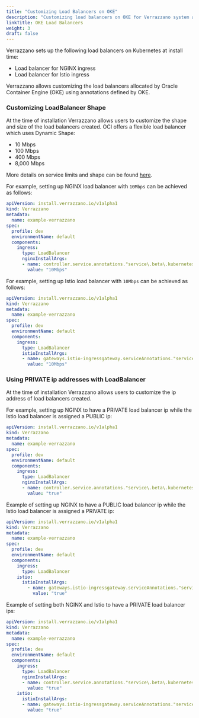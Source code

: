 ```yaml
---
title: "Customizing Load Balancers on OKE"
description: "Customizing load balancers on OKE for Verrazzano system and application endpoints"
linkTitle: OKE Load Balancers
weight: 3
draft: false
---
```


Verrazzano sets up the following load balancers on Kubernetes at install time:
* Load balancer for NGINX ingress
* Load balancer for Istio ingress

Verrazzano allows customizing the load balancers allocated by Oracle Container Engine (OKE) using annotations defined by OKE.

### Customizing LoadBalancer Shape  

At the time of installation Verrazzano allows users to customize the shape and size of the load balancers created. 
OCI offers a flexible load balancer which uses Dynamic Shape: 
* 10 Mbps
* 100 Mbps 
* 400 Mbps
* 8,000 Mbps

More details on service limits and shape can be found [here](https://docs.oracle.com/en-us/iaas/Content/Balance/Tasks/managingloadbalancer.htm#console).

For example, setting up NGINX load balancer with `10Mbps` can be achieved as follows:

```yaml
apiVersion: install.verrazzano.io/v1alpha1
kind: Verrazzano
metadata:
  name: example-verrazzano
spec:
  profile: dev
  environmentName: default
  components:
    ingress:
      type: LoadBalancer
      nginxInstallArgs:
      - name: controller.service.annotations."service\.beta\.kubernetes\.io/oci-load-balancer-shape"
        value: "10Mbps"   
```

For example, setting up Istio load balancer with `10Mbps` can be achieved as follows:

```yaml
apiVersion: install.verrazzano.io/v1alpha1
kind: Verrazzano
metadata:
  name: example-verrazzano
spec:
  profile: dev
  environmentName: default
  components:
    ingress:
      type: LoadBalancer
      istioInstallArgs:
      - name: gateways.istio-ingressgateway.serviceAnnotations."service\.beta\.kubernetes\.io/oci-load-balancer-shape"
        value: "10Mbps" 
```

### Using PRIVATE ip addresses with LoadBalancer

At the time of installation Verrazzano allows users to customize the ip address of load balancers created.

For example, setting up NGINX to have a PRIVATE load balancer ip while the Istio load balancer is assigned a PUBLIC ip:

```yaml
apiVersion: install.verrazzano.io/v1alpha1
kind: Verrazzano
metadata:
  name: example-verrazzano
spec:
  profile: dev
  environmentName: default
  components:
    ingress:
      type: LoadBalancer
      nginxInstallArgs:
      - name: controller.service.annotations."service\.beta\.kubernetes\.io/oci-load-balancer-internal"
        value: "true"    
```

Example of setting up NGINX to have a PUBLIC load balancer ip while the Istio load balancer is assigned a PRIVATE ip:

```yaml
apiVersion: install.verrazzano.io/v1alpha1
kind: Verrazzano
metadata:
  name: example-verrazzano
spec:
  profile: dev
  environmentName: default
  components:
    ingress:
      type: LoadBalancer      
    istio:
      istioInstallArgs:
        - name: gateways.istio-ingressgateway.serviceAnnotations."service\.beta\.kubernetes\.io/oci-load-balancer-internal"
          value: "true"
```

Example of setting both NGINX and Istio to have a PRIVATE load balancer ips:

```yaml
apiVersion: install.verrazzano.io/v1alpha1
kind: Verrazzano
metadata:
  name: example-verrazzano
spec:
  profile: dev
  environmentName: default
  components:
    ingress:
      type: LoadBalancer
      nginxInstallArgs:
      - name: controller.service.annotations."service\.beta\.kubernetes\.io/oci-load-balancer-internal"
        value: "true"
    istio:
      istioInstallArgs:
      - name: gateways.istio-ingressgateway.serviceAnnotations."service\.beta\.kubernetes\.io/oci-load-balancer-internal"
        value: "true"
```
